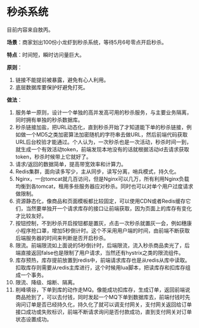 # 秒杀系统

目前内容来自敖丙。

**场景**：商家划出100份小龙虾到秒杀系统，等待5月6号零点开启秒杀。

**特点**：时间短，瞬时访问量巨大。

**原则**：

1. 链接不能提前被暴露，避免有心人利用。
2. 底层数据库要保护好避免打死。

**做法**：

1. 服务单一原则，设计一个单独的高并发高可用的秒杀服务，与主要业务隔离，同时拥有单独的秒杀数据库。
2. 秒杀链接加盐，把URL动态化，直到秒杀开始了才知道能下单的秒杀链接，例如做一个MD5之类加密算法加密随机的字符串去做URL，然后前端代码获取URL后台校验才能通过。个人认为，一次秒杀也是一次活动，秒杀时间一到，就生成一个有效活动token，前端发现本地没有的话就根据活动id去请求获取token，秒杀时候带上它就好了。
3. 请求/返回的数据简单，提高带宽效率和计算力。
4. Redis集群，面向读多写少，主从同步，读写分离，哨兵模式，持久化。
5. Nginx，一台tomcat就几百访问，但是Nginx可以几万，所有利用Nginx负载均衡到各tomcat，租用多些服务器应对秒杀。同时也可以对单个用户过度请求做限制。
6. 资源静态化，像商品和页面模板都比较固定，可以使用CDN或者Redis缓存它们，当然要单独开一个请求库存的接口让前端获取，因为页面上的库存有变化才比较友好。
7. 按钮控制，不到秒杀开启按钮都是置灰，点击一次秒杀就置灰一会，例如穗康小程序抢口罩，增加5秒倒计时。这个不采用用户端的时间，由前端不断获取后端服务器的时间来判断是否开启秒杀。
8. 限流。前端限流如上面说的5秒倒计时，后端限流，流入秒杀商品卖光了，后端直接返回false也是限制了用户请求，当然还有hystrix之类的限流组件。
9. 库存预热，库存提前放置到redis中，前端请求库存也是从redis从库中读取。扣取库存则需要从redis主库进行，这个时候用lua脚本，把读库存和扣库存组成一个事务。
10. 限流、降级、熔断、隔离。
11. 削峰填谷，下单到库的动作走MQ。像能成功扣库存，生成订单，返回前端说商品抢到了，可以去付钱，同时发起一个MQ下单到数据库去，前端付钱时先询问订单是否已经持久化，持久化了就可以调支付网关，支付网关返回给订单接口成功或失败标识，前端不断请求询问是否付款成功，直到支付网关对订单状态设置成功。